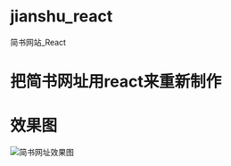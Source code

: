 # jianshu_react
简书网站_React

# 把简书网址用react来重新制作

# 效果图
![简书网址效果图](https://github.com/donghero/jianshu_react/blob/master/test.gif)

